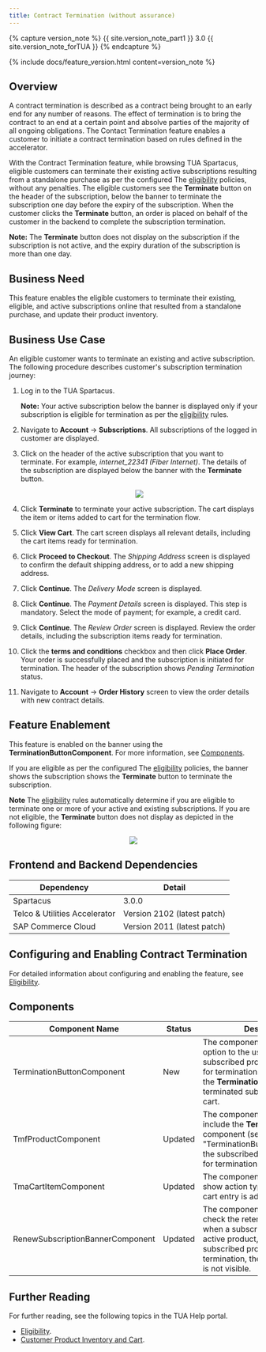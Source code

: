 ```yaml
---
title: Contract Termination (without assurance)
---
```


{% capture version_note %}
{{ site.version_note_part1 }} 3.0 {{ site.version_note_forTUA }}
{% endcapture %}

{% include docs/feature_version.html content=version_note %}

## Overview

A contract termination is described as a contract being brought to an early end for any number of reasons. The effect of termination is to bring the contract to an end at a certain point and absolve parties of the majority of all ongoing obligations. The Contact Termination feature enables a customer to initiate a contract termination based on rules defined in the accelerator.

With the Contract Termination feature, while browsing TUA Spartacus, eligible customers can  terminate their existing active subscriptions resulting from a standalone purchase as per the configured The [eligibility](https://help.sap.com/viewer/c762d9007c5c4f38bafbe4788446983e/2102/en-US/602fadbbb42c40a68750d0dac7deba8a.html) policies, without any penalties. The eligible customers see the **Terminate** button on the header of the subscription, below the banner to terminate the subscription one day before the expiry of the subscription. When the customer clicks the **Terminate** button, an order is placed on behalf of the customer in the backend to complete the subscription termination.

**Note:** The **Terminate** button does not display on the subscription if the subscription is not active, and the expiry duration of the subscription is more than one day.

## Business Need

This feature enables the eligible customers to terminate their existing, eligible, and active subscriptions online that resulted from a standalone purchase, and update their product inventory.

## Business Use Case

An eligible customer wants to terminate an existing and active subscription. The following procedure describes customer's subscription termination journey:

1. Log in to the TUA Spartacus.

    **Note:** Your active subscription below the banner is displayed only if your subscription is eligible for termination as per the [eligibility](https://help.sap.com/viewer/c762d9007c5c4f38bafbe4788446983e/latest/en-US/602fadbbb42c40a68750d0dac7deba8a.html) rules.

1. Navigate to **Account** -> **Subscriptions**. All subscriptions of the logged in customer are displayed.
1. Click on the header of the active subscription that you want to terminate. For example, *internet_22341 (Fiber Internet)*. The details of the subscription are displayed below the banner with the **Terminate** button.

    <p align="center"><img src="{{ site.baseurl }}/assets/images/telco/1banner-termination-button.png"></p>

1. Click **Terminate** to terminate your active subscription. The cart displays the item or items added to cart for the termination flow.
1. Click **View Cart**. The cart screen displays all relevant details, including the cart items ready for termination.
1. Click **Proceed to Checkout**. The *Shipping Address* screen is displayed to confirm the default shipping address, or to add a new shipping address.
1. Click **Continue**. The *Delivery Mode* screen is displayed. 
1. Click **Continue**. The *Payment Details* screen is displayed. This step is mandatory. Select the mode of payment; for example, a credit card. 
1. Click **Continue**. The *Review Order* screen is displayed. Review the order details, including the subscription items ready for termination.
1. Click the **terms and conditions** checkbox and then click **Place Order**. Your order is successfully placed and the subscription is initiated for termination. The header of the subscription shows *Pending Termination* status.
1. Navigate to **Account** -> **Order History** screen to view the order details with new  contract details.

## Feature Enablement

This feature is enabled on the banner using the **TerminationButtonComponent**. For more information, see [Components](#components).

If you are eligible as per the configured The [eligibility](https://help.sap.com/viewer/c762d9007c5c4f38bafbe4788446983e/2102/en-US/602fadbbb42c40a68750d0dac7deba8a.html) policies, the banner shows the subscription shows the **Terminate** button to terminate the subscription.

**Note** The [eligibility](https://help.sap.com/viewer/c762d9007c5c4f38bafbe4788446983e/2102/en-US/602fadbbb42c40a68750d0dac7deba8a.html) rules automatically determine if you are eligible to terminate one or more of your active and existing subscriptions. If you are not eligible, the **Terminate** button does not display as depicted in the following figure:

 <p align="center"><img src="{{ site.baseurl }}/assets/images/telco/No-renewal-eligibility.png"></p>

## Frontend and Backend Dependencies

| Dependency                                	| Detail                                                 	|
|--------------------------------------------	|--------------------------------------------------------	|
| Spartacus                                     	| 3.0.0                                          	|
| Telco & Utilities Accelerator	             	| Version 2102 (latest patch)            	|
| SAP Commerce Cloud 	| Version 2011 (latest patch) 	|

## Configuring and Enabling Contract Termination

For detailed information about configuring and enabling the feature, see [Eligibility](https://help.sap.com/viewer/c762d9007c5c4f38bafbe4788446983e/latest/en-US/602fadbbb42c40a68750d0dac7deba8a.html).

## Components

| Component   Name                 	| Status  	| Description                                                                                                                                                                                                         	|
|----------------------------------	|---------	|---------------------------------------------------------------------------------------------------------------------------------------------------------------------------------------------------------------------	|
| TerminationButtonComponent       	| New     	| The component provides an option to the user to terminate the subscribed product if it is eligible for termination. When you click the **Termination** button, the terminated subscribed is added to cart.               	|
| TmfProductComponent              	| Updated 	| The component is updated to include the **Termination** button component (see "TerminationButtonComponent")if the subscribed product is eligible for termination.                                                       	|
| TmaCartItemComponent             	| Updated 	| The component is updated to show action type with which a cart entry is added to the cart.                                                                                                                          	|
| RenewSubscriptionBannerComponent 	| Updated 	| The component is updated to check the retention eligibility only when a subscription contains an active product, so that if the subscribed product is in pending termination, the option of renewal is not visible.

## Further Reading

For further reading, see the following topics in the TUA Help portal.

- [Eligibility](https://help.sap.com/viewer/c762d9007c5c4f38bafbe4788446983e/latest/en-US/602fadbbb42c40a68750d0dac7deba8a.html).
- [Customer Product Inventory and Cart](https://help.sap.com/viewer/32f0086927f44c9ab1199f1dab8833cd/latest/en-US/552515309dd545e7b7878eb081b56453.html).

